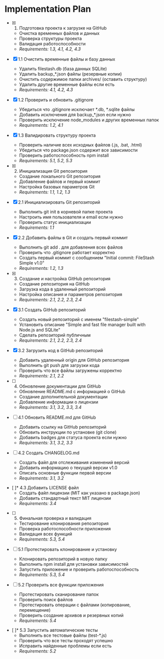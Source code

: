 # Implementation Plan

- [x] 1. Подготовка проекта к загрузке на GitHub





  - Очистка временных файлов и данных
  - Проверка структуры проекта
  - Валидация работоспособности
  - _Requirements: 1.3, 4.1, 4.2, 4.3_

- [x] 1.1 Очистить временные файлы и базу данных


  - Удалить filestash.db (база данных SQLite)
  - Удалить backup_*.json файлы (резервные копии)
  - Очистить содержимое папки archives/ (оставить структуру)
  - Удалить другие временные файлы если есть
  - _Requirements: 4.1, 4.2, 4.3_

- [x] 1.2 Проверить и обновить .gitignore


  - Убедиться что .gitignore исключает *.db, *.sqlite файлы
  - Добавить исключения для backup_*.json если нужно
  - Проверить исключение node_modules и других временных папок
  - _Requirements: 1.2, 4.1_

- [x] 1.3 Валидировать структуру проекта


  - Проверить наличие всех исходных файлов (.js, .bat, .html)
  - Убедиться что package.json содержит все зависимости
  - Проверить работоспособность npm install
  - _Requirements: 5.1, 5.2, 5.3_

- [x] 2. Инициализация Git репозитория




  - Создание локального Git репозитория
  - Добавление файлов и первый коммит
  - Настройка базовых параметров Git
  - _Requirements: 1.1, 1.2, 1.3_

- [x] 2.1 Инициализировать Git репозиторий


  - Выполнить git init в корневой папке проекта
  - Настроить имя пользователя и email если нужно
  - Проверить статус инициализации
  - _Requirements: 1.1_

- [x] 2.2 Добавить файлы в Git и создать первый коммит


  - Выполнить git add . для добавления всех файлов
  - Проверить что .gitignore работает корректно
  - Создать первый коммит с сообщением "Initial commit: FileStash Simple v1.0"
  - _Requirements: 1.2, 1.3_

- [x] 3. Создание и настройка GitHub репозитория




  - Создание репозитория на GitHub
  - Загрузка кода в удаленный репозиторий
  - Настройка описания и параметров репозитория
  - _Requirements: 2.1, 2.2, 2.3, 2.4_

- [x] 3.1 Создать GitHub репозиторий


  - Создать новый репозиторий с именем "filestash-simple"
  - Установить описание "Simple and fast file manager built with Node.js and SQLite"
  - Сделать репозиторий публичным
  - _Requirements: 2.1, 2.2, 2.3, 2.4_

- [x] 3.2 Загрузить код в GitHub репозиторий


  - Добавить удаленный origin для GitHub репозитория
  - Выполнить git push для загрузки кода
  - Проверить что все файлы загружены корректно
  - _Requirements: 2.1, 2.2_

- [ ] 4. Обновление документации для GitHub
  - Обновление README.md с информацией о GitHub
  - Создание дополнительной документации
  - Добавление информации о лицензии
  - _Requirements: 3.1, 3.2, 3.3, 3.4_

- [ ] 4.1 Обновить README.md для GitHub
  - Добавить ссылку на GitHub репозиторий
  - Обновить инструкции по установке (git clone)
  - Добавить badges для статуса проекта если нужно
  - _Requirements: 3.1, 3.2, 3.3_

- [ ] 4.2 Создать CHANGELOG.md
  - Создать файл для отслеживания изменений версий
  - Добавить информацию о текущей версии v1.0
  - Описать основные функции первой версии
  - _Requirements: 3.1, 3.2_

- [ ]* 4.3 Добавить LICENSE файл
  - Создать файл лицензии (MIT как указано в package.json)
  - Добавить стандартный текст MIT лицензии
  - _Requirements: 3.4_

- [ ] 5. Финальная проверка и валидация
  - Тестирование клонирования репозитория
  - Проверка работоспособности приложения
  - Валидация всех функций
  - _Requirements: 5.3, 5.4_

- [ ] 5.1 Протестировать клонирование и установку
  - Клонировать репозиторий в новую папку
  - Выполнить npm install для установки зависимостей
  - Запустить приложение и проверить работоспособность
  - _Requirements: 5.3, 5.4_

- [ ] 5.2 Проверить все функции приложения
  - Протестировать сканирование папок
  - Проверить поиск файлов
  - Протестировать операции с файлами (копирование, перемещение)
  - Проверить создание архивов и резервных копий
  - _Requirements: 5.4_

- [ ]* 5.3 Запустить автоматические тесты
  - Выполнить все тестовые файлы (test-*.js)
  - Проверить что все тесты проходят успешно
  - Исправить найденные проблемы если есть
  - _Requirements: 5.2_